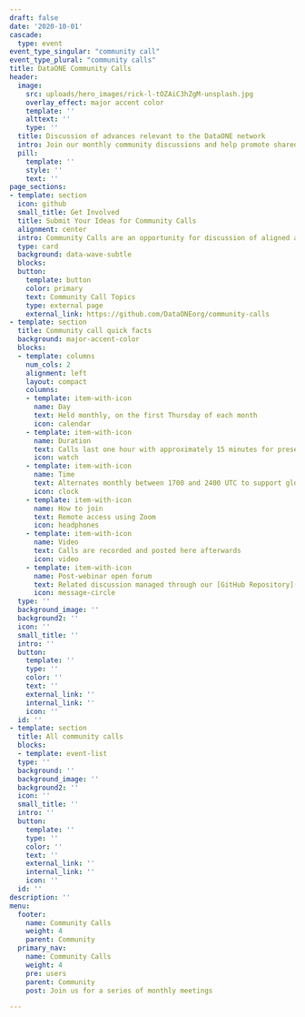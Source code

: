 ```yaml
---
draft: false
date: '2020-10-01'
cascade:
  type: event
event_type_singular: "community call"
event_type_plural: "community calls"
title: DataONE Community Calls
header:
  image:
    src: uploads/hero_images/rick-l-tOZAiC3hZgM-unsplash.jpg
    overlay_effect: major accent color
    template: ''
    alttext: ''
    type: ''
  title: Discussion of advances relevant to the DataONE network
  intro: Join our monthly community discussions and help promote shared approaches to research data management leveraging DataONE infrastructure. Topics focus on issues that are central to data preservation and resuse for repositories, researchers, and others engaged in research data management. 
  pill:
    template: ''
    style: ''
    text: ''
page_sections:
- template: section
  icon: github
  small_title: Get Involved
  title: Submit Your Ideas for Community Calls
  alignment: center
  intro: Community Calls are an opportunity for discussion of aligned activities  and development of shared approaches to research infrastructure. Follow the link below to suggest topics, comment on current suggestions and help prioritize the order of community calls  via our GitHub repository.
  type: card
  background: data-wave-subtle
  blocks:
  button:
    template: button
    color: primary
    text: Community Call Topics
    type: external page
    external_link: https://github.com/DataONEorg/community-calls
- template: section
  title: Community call quick facts
  background: major-accent-color
  blocks:
  - template: columns
    num_cols: 2
    alignment: left
    layout: compact
    columns:
    - template: item-with-icon
      name: Day
      text: Held monthly, on the first Thursday of each month
      icon: calendar
    - template: item-with-icon
      name: Duration
      text: Calls last one hour with approximately 15 minutes for presentation and 45 minutes for discussion
      icon: watch
    - template: item-with-icon
      name: Time
      text: Alternates monthly between 1700 and 2400 UTC to support global engagement. Check your time zone [here](https://www.thetimezoneconverter.com)
      icon: clock
    - template: item-with-icon
      name: How to join
      text: Remote access using Zoom
      icon: headphones
    - template: item-with-icon
      name: Video
      text: Calls are recorded and posted here afterwards
      icon: video
    - template: item-with-icon
      name: Post-webinar open forum
      text: Related discussion managed through our [GitHub Repository](https://github.com/DataONEorg/community-calls)
      icon: message-circle
  type: ''
  background_image: ''
  background2: ''
  icon: ''
  small_title: ''
  intro: ''
  button:
    template: ''
    type: ''
    color: ''
    text: ''
    external_link: ''
    internal_link: ''
    icon: ''
  id: ''
- template: section
  title: All community calls
  blocks:
  - template: event-list
  type: ''
  background: ''
  background_image: ''
  background2: ''
  icon: ''
  small_title: ''
  intro: ''
  button:
    template: ''
    type: ''
    color: ''
    text: ''
    external_link: ''
    internal_link: ''
    icon: ''
  id: ''
description: ''
menu:
  footer:
    name: Community Calls
    weight: 4
    parent: Community
  primary_nav:
    name: Community Calls
    weight: 4
    pre: users
    parent: Community
    post: Join us for a series of monthly meetings

---
```

